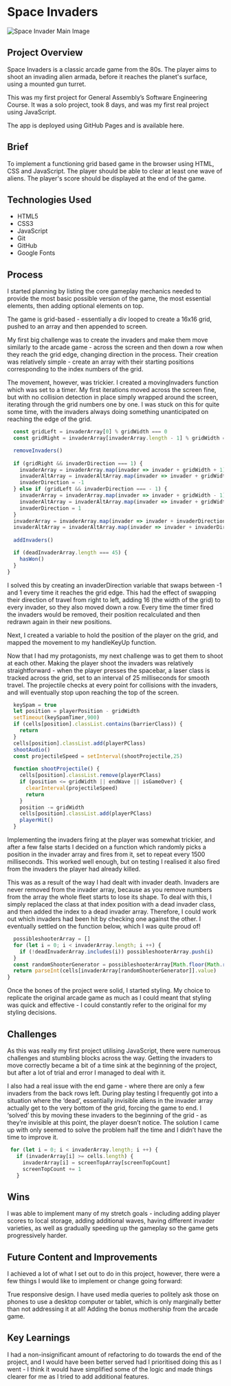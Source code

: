# Space Invaders

![Space Invader Main Image](./assets/space-invaders.png)


## Project Overview

Space Invaders is a classic arcade game from the 80s. The player aims to shoot an invading alien armada, before it reaches the planet's surface, using a mounted gun turret.

This was my first project for General Assembly’s Software Engineering Course. It was a solo project, took 8 days, and was my first real project using JavaScript. 

The app is deployed using GitHub Pages and is available here.

## Brief 

To implement a functioning grid based game in the browser using HTML, CSS and JavaScript.
The player should be able to clear at least one wave of aliens.
The player's score should be displayed at the end of the game.

## Technologies Used

* HTML5
* CSS3
* JavaScript
* Git
* GitHub
* Google Fonts

## Process

I started planning by listing the core gameplay mechanics needed to provide the most basic possible version of the game, the most essential elements, then adding optional elements on top.

The game is grid-based - essentially a div looped to create a 16x16 grid, pushed to an array and then appended to screen.

My first big challenge was to create the invaders and make them move similarly to the arcade game - across the screen and then down a row when they reach the grid edge, changing direction in the process. Their creation was relatively simple - create an array with their starting positions corresponding to the index numbers of the grid.

The movement, however, was trickier. I created a movingInvaders function which was set to a timer. My first iterations moved across the screen fine, but with no collision detection in place simply wrapped around the screen, iterating through the grid numbers one by one. I was stuck on this for quite some time, with the invaders always doing something unanticipated on reaching the edge of the grid.

```javascript function movingInvaders() {
  const gridLeft = invaderArray[0] % gridWidth === 0
  const gridRight = invaderArray[invaderArray.length - 1] % gridWidth === gridWidth - 1

  removeInvaders()
  
  if (gridRight && invaderDirection === 1) {
    invaderArray = invaderArray.map(invader => invader + gridWidth + 1)
    invaderAltArray = invaderAltArray.map(invader => invader + gridWidth + 1)
    invaderDirection = -1
  } else if (gridLeft && invaderDirection === - 1) {
    invaderArray = invaderArray.map(invader => invader + gridWidth - 1)
    invaderAltArray = invaderAltArray.map(invader => invader + gridWidth - 1)
    invaderDirection = 1
  } 
  invaderArray = invaderArray.map(invader => invader + invaderDirection)
  invaderAltArray = invaderAltArray.map(invader => invader + invaderDirection)
  
  addInvaders()

  if (deadInvaderArray.length === 45) {
    hasWon()
  }
}
```


I solved this by creating an invaderDirection variable that swaps between -1 and 1 every time it reaches the grid edge. This had the effect of swapping their direction of travel from right to left, adding 16 (the width of the grid) to every invader, so they also moved down a row. Every time the timer fired the invaders would be removed, their position recalculated and then redrawn again in their new positions. 

Next, I created a variable to hold the position of the player on the grid, and mapped the movement to my handleKeyUp function. 

Now that I had my protagonists, my next challenge was to get them to shoot at each other. Making the player shoot the invaders was relatively straightforward - when the player presses the spacebar, a laser class is tracked across the grid, set to an interval of 25 milliseconds for smooth travel. The projectile checks at every point for collisions with the invaders, and will eventually stop upon reaching the top of the screen.

```javascript function playerShoot() {
  keySpam = true
  let position = playerPosition - gridWidth
  setTimeout(keySpamTimer,900)
  if (cells[position].classList.contains(barrierClass)) {
    return
  }
  cells[position].classList.add(playerPClass)
  shootAudio()
  const projectileSpeed = setInterval(shootProjectile,25)
  
  function shootProjectile() {
    cells[position].classList.remove(playerPClass)
    if (position <= gridWidth || endWave || isGameOver) {
      clearInterval(projectileSpeed)  
      return
    }
    position -= gridWidth
    cells[position].classList.add(playerPClass)
    playerHit()
  }
  ```


Implementing the invaders firing at the player was somewhat trickier, and after a few false starts I decided on a function which randomly picks a position in the invader array and fires from it, set to repeat every 1500 milliseconds. This worked well enough, but on testing I realised it also fired from the invaders the player had already killed.

This was as a result of the way I had dealt with invader death. Invaders are never removed from the invader array, because as you remove numbers from the array the whole fleet starts to lose its shape. To deal with this, I simply replaced the class at that index position with a dead invader class, and then added the index to a dead invader array. Therefore, I could work out which invaders had been hit by checking one against the other. I eventually settled on the function below, which I was quite proud of!

```javascript function calculatePossibleShooters () {
  possibleshooterArray = []
  for (let i = 0; i < invaderArray.length; i ++) {
    if (!deadInvaderArray.includes(i)) possibleshooterArray.push(i)
  }
  const randomShooterGenerator = possibleshooterArray[Math.floor(Math.random() * possibleshooterArray.length)]
  return parseInt(cells[invaderArray[randomShooterGenerator]].value)
}
```



Once the bones of the project were solid, I started styling. My choice to replicate the original arcade game as much as I could meant that styling was quick and effective - I could constantly refer to the original for my styling decisions.

## Challenges

As this was really my first project utilising JavaScript, there were numerous challenges and stumbling blocks across the way. Getting the invaders to move correctly became a bit of a time sink at the beginning of the project, but after a lot of trial and error I managed to deal with it.

I also had a real issue with the end game - where there are only a few invaders from the back rows left. During play testing I frequently got into a situation where the ‘dead’, essentially invisible aliens in the invader array actually get to the very bottom of the grid, forcing the game to end. I ‘solved’ this by moving these invaders to the beginning of the grid - as they’re invisible at this point, the player doesn’t notice. The solution I came up with only seemed to solve the problem half the time and I didn’t have the time to improve it.

 ``` javascript // Code for dealing with array falling off screen
  for (let i = 0; i < invaderArray.length; i ++) {
    if (invaderArray[i] >= cells.length) {
      invaderArray[i] = screenTopArray[screenTopCount]
      screenTopCount += 1
    }

```


## Wins

I was able to implement many of my stretch goals - including adding player scores to local storage, adding additional waves, having different invader varieties, as well as gradually speeding up the gameplay so the game gets progressively harder.

## Future Content and Improvements

I achieved a lot of what I set out to do in this project, however, there were a few things I would like to implement or change going forward:

True responsive design. I have used media queries to politely ask those on phones to use a desktop computer or tablet, which is only marginally better than not addressing it at all!
Adding the bonus mothership from the arcade game.

## Key Learnings

I had a non-insignificant amount of refactoring to do towards the end of the project, and I would have been better served had I prioritised doing this as I went - I think it would have simplified some of the logic and made things clearer for me as I tried to add additional features.
